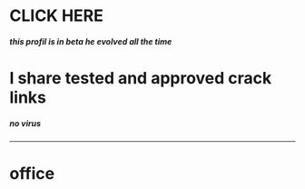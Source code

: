 # CLICK HERE
##### *this profil is in beta he evolved all the time*
# **I share tested and approved crack links**
##### *no virus*

-------------------------------------------------------------------------------------------------------------------------------------------------------------------------
# **office**
